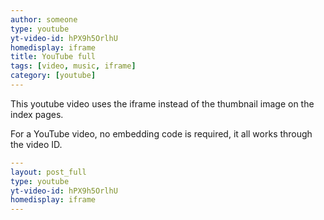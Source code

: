 ```yaml
---
author: someone
type: youtube
yt-video-id: hPX9h5OrlhU
homedisplay: iframe
title: YouTube full
tags: [video, music, iframe]
category: [youtube]
---
```

This youtube video uses the iframe instead of the thumbnail image on the index pages.

For a YouTube video, no embedding code is required, it all works through the video ID.

```yml
---
layout: post_full
type: youtube
yt-video-id: hPX9h5OrlhU
homedisplay: iframe
---
```
